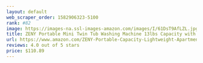 ```yaml
---
layout: default 
﻿web_scraper_order: 1582906323-5100
rank: #82
image: https://images-na.ssl-images-amazon.com/images/I/61DsT9AfLZL.jpg
title: ZENY Portable Mini Twin Tub Washing Machine 13lbs Capacity with Spin Dryer,Compact Cloths…
url: https://www.amazon.com/ZENY-Portable-Capacity-Lightweight-Apartments/dp/B07BD2G4TY/ref=zg_mw_appliances_82?_encoding=UTF8&psc=1&refRID=S62GX33RNB85DCMRPD2E
reviews: 4.0 out of 5 stars
price: $110.89 
---
```

